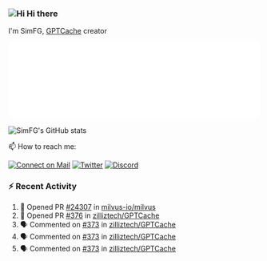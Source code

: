 ### <img src='https://qpluspicture.oss-cn-beijing.aliyuncs.com/6LjjQA/Hi.gif' alt='Hi' width="24"/> Hi there

I'm SimFG, [GPTCache](https://github.com/zilliztech/GPTCache) creator

![Metrics 👋](/metrics.plugin.followup.user.svg)

![SimFG's GitHub stats](https://github-readme-stats.vercel.app/api?username=SimFG&show_icons=true&theme=radical&count_private=true)

📫 How to reach me:

[![Connect on Mail](https://img.shields.io/badge/Ask%20me-anything-1abc9c.svg)](mailto:1142838399@qq.com)
[![Twitter](https://img.shields.io/twitter/follow/FogSim?style=social)](https://twitter.com/FogSim)
[![Discord](https://img.shields.io/discord/1092648432495251507?label=Discord&logo=discord)](https://discord.gg/Q8C6WEjSWV)

### :zap: Recent Activity

<!--START_SECTION:activity-->
1. 💪 Opened PR [#24307](https://github.com/milvus-io/milvus/pull/24307) in [milvus-io/milvus](https://github.com/milvus-io/milvus)
2. 💪 Opened PR [#376](https://github.com/zilliztech/GPTCache/pull/376) in [zilliztech/GPTCache](https://github.com/zilliztech/GPTCache)
3. 🗣 Commented on [#373](https://github.com/zilliztech/GPTCache/issues/373) in [zilliztech/GPTCache](https://github.com/zilliztech/GPTCache)
4. 🗣 Commented on [#373](https://github.com/zilliztech/GPTCache/issues/373) in [zilliztech/GPTCache](https://github.com/zilliztech/GPTCache)
5. 🗣 Commented on [#373](https://github.com/zilliztech/GPTCache/issues/373) in [zilliztech/GPTCache](https://github.com/zilliztech/GPTCache)
<!--END_SECTION:activity-->

